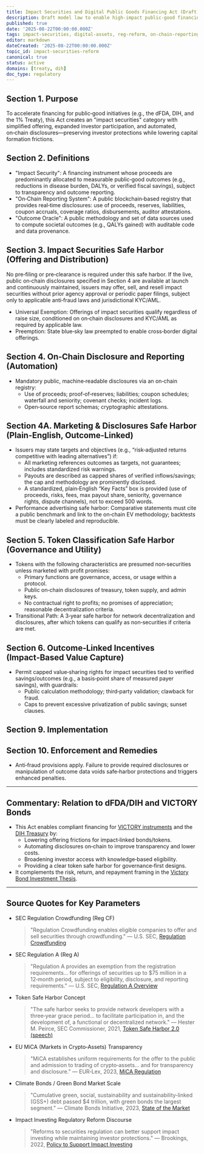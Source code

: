 ```yaml
---
title: Impact Securities and Digital Public Goods Financing Act (Draft)
description: Draft model law to enable high‑impact public‑good financing via "impact securities," expanded investor access, and on‑chain reporting safe harbors.
published: true
date: '2025-08-22T00:00:00.000Z'
tags: impact-securities, digital-assets, reg-reform, on-chain-reporting, capital-formation, public-goods
editor: markdown
dateCreated: '2025-08-22T00:00:00.000Z'
topic_id: impact-securities-reform
canonical: true
status: active
domains: [treaty, dih]
doc_type: regulatory
---
```


## Section 1. Purpose

To accelerate financing for public‑good initiatives (e.g., the dFDA, DIH, and the 1% Treaty), this Act creates an "impact securities" category with simplified offering, expanded investor participation, and automated, on‑chain disclosures—preserving investor protections while lowering capital formation frictions.

## Section 2. Definitions

- "Impact Security": A financing instrument whose proceeds are predominantly allocated to measurable public‑good outcomes (e.g., reductions in disease burden, DALYs, or verified fiscal savings), subject to transparency and outcome reporting.
- "On‑Chain Reporting System": A public blockchain‑based registry that provides real‑time disclosures: use of proceeds, reserves, liabilities, coupon accruals, coverage ratios, disbursements, auditor attestations.
- "Outcome Oracle": A public methodology and set of data sources used to compute societal outcomes (e.g., QALYs gained) with auditable code and data provenance.

## Section 3. Impact Securities Safe Harbor (Offering and Distribution)

No pre‑filing or pre‑clearance is required under this safe harbor. If the live, public on‑chain disclosures specified in Section 4 are available at launch and continuously maintained, issuers may offer, sell, and resell impact securities without prior agency approval or periodic paper filings, subject only to applicable anti‑fraud laws and jurisdictional KYC/AML.

- Universal Exemption: Offerings of impact securities qualify regardless of raise size, conditioned on on‑chain disclosures and KYC/AML as required by applicable law.
- Preemption: State blue‑sky law preempted to enable cross‑border digital offerings.

## Section 4. On‑Chain Disclosure and Reporting (Automation)

- Mandatory public, machine‑readable disclosures via an on‑chain registry:
  - Use of proceeds; proof‑of‑reserves; liabilities; coupon schedules; waterfall and seniority; covenant checks; incident logs.
  - Open‑source report schemas; cryptographic attestations.
 

## Section 4A. Marketing & Disclosures Safe Harbor (Plain-English, Outcome-Linked)

- Issuers may state targets and objectives (e.g., “risk‑adjusted returns competitive with leading alternatives”) if:
  - All marketing references outcomes as targets, not guarantees; includes standardized risk warnings.
  - Payouts are described as capped shares of verified inflows/savings; the cap and methodology are prominently disclosed.
  - A standardized, plain‑English “Key Facts” box is provided (use of proceeds, risks, fees, max payout share, seniority, governance rights, dispute channels), not to exceed 500 words.
- Performance advertising safe harbor: Comparative statements must cite a public benchmark and link to the on‑chain EV methodology; backtests must be clearly labeled and reproducible.

 

## Section 5. Token Classification Safe Harbor (Governance and Utility)

- Tokens with the following characteristics are presumed non‑securities unless marketed with profit promises:
  - Primary functions are governance, access, or usage within a protocol.
  - Public on‑chain disclosures of treasury, token supply, and admin keys.
  - No contractual right to profits; no promises of appreciation; reasonable decentralization criteria.
- Transitional Path: A 3‑year safe harbor for network decentralization and disclosures, after which tokens can qualify as non‑securities if criteria are met.

## Section 6. Outcome‑Linked Incentives (Impact‑Based Value Capture)

- Permit capped value‑sharing rights for impact securities tied to verified savings/outcomes (e.g., a basis‑point share of measured payer savings), with guardrails:
  - Public calculation methodology; third‑party validation; clawback for fraud.
  - Caps to prevent excessive privatization of public savings; sunset clauses.

## Section 9. Implementation

## Section 10. Enforcement and Remedies

- Anti‑fraud provisions apply. Failure to provide required disclosures or manipulation of outcome data voids safe‑harbor protections and triggers enhanced penalties.

---

## Commentary: Relation to dFDA/DIH and VICTORY Bonds

- This Act enables compliant financing for [VICTORY instruments](../strategy/1-percent-treaty/victory-bonds-tokenomics.md) and the [DIH Treasury](../features/treasury/dih-treasury-architecture.md) by:
  - Lowering offering frictions for impact‑linked bonds/tokens.
  - Automating disclosures on‑chain to improve transparency and lower costs.
  - Broadening investor access with knowledge‑based eligibility.
  - Providing a clear token safe harbor for governance‑first designs.
- It complements the risk, return, and repayment framing in the [Victory Bond Investment Thesis](../economic-models/victory-bond-investment-thesis.md#10-assessing-realism-risks-repayment-timeline-and-contingencies).

---

## Source Quotes for Key Parameters

- SEC Regulation Crowdfunding (Reg CF)
  > "Regulation Crowdfunding enables eligible companies to offer and sell securities through crowdfunding."
  > — U.S. SEC, [Regulation Crowdfunding](https://www.sec.gov/resources-small-businesses/exempt-offerings/regulation-crowdfunding)

- SEC Regulation A (Reg A)
  > "Regulation A provides an exemption from the registration requirements... for offerings of securities up to \$75 million in a 12‑month period, subject to eligibility, disclosure, and reporting requirements."
  > — U.S. SEC, [Regulation A Overview](https://www.sec.gov/smallbusiness/exemptofferings/rega)

- Token Safe Harbor Concept
  > "The safe harbor seeks to provide network developers with a three‑year grace period... to facilitate participation in, and the development of, a functional or decentralized network."
  > — Hester M. Peirce, SEC Commissioner, 2021, [Token Safe Harbor 2.0 (speech)](https://www.sec.gov/news/public-statement/peirce-statement-token-safe-harbor-proposal-2.0)

- EU MiCA (Markets in Crypto‑Assets) Transparency
  > "MiCA establishes uniform requirements for the offer to the public and admission to trading of crypto‑assets... and for transparency and disclosure."
  > — EUR‑Lex, 2023, [MiCA Regulation](https://eur-lex.europa.eu/eli/reg/2023/1114/oj)

- Climate Bonds / Green Bond Market Scale
  > "Cumulative green, social, sustainability and sustainability‑linked (GSS+) debt passed \$4 trillion, with green bonds the largest segment."
  > — Climate Bonds Initiative, 2023, [State of the Market](https://www.climatebonds.net/resources/reports)

- Impact Investing Regulatory Reform Discourse
  > "Reforms to securities regulation can better support impact investing while maintaining investor protections."
  > — Brookings, 2022, [Policy to Support Impact Investing](https://www.brookings.edu/research/reforming-securities-regulation-to-support-impact-investing/)
